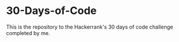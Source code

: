 # 30-Days-of-Code
This is the repository to the Hackerrank's 30 days of code challenge completed by me. 

